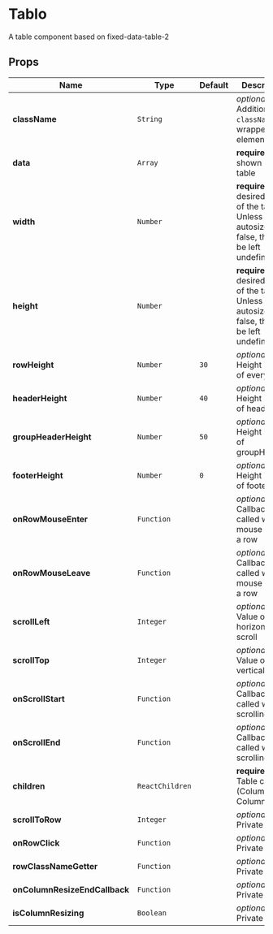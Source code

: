 # Tablo

A table component based on fixed-data-table-2

## Props
|Name|Type|Default|Description|
|----|----|-------|-----------|
| **className** | <code>String</code> |  | *optional*. Additional `className` for wrapper element |
| **data** | <code>Array</code> |  | **required**. Data shown in the table |
| **width** | <code>Number</code> |  | **required**. The desired width of the table. Unless autosize is false, this can be left undefined |
| **height** | <code>Number</code> |  | **required**. The desired height of the table.  Unless autosize is false, this can be left undefined |
| **rowHeight** | <code>Number</code> | <code>30</code> | *optional*. Height in pixel of every row |
| **headerHeight** | <code>Number</code> | <code>40</code> | *optional*. Height in pixel of header |
| **groupHeaderHeight** | <code>Number</code> | <code>50</code> | *optional*. Height in pixel of groupHeader |
| **footerHeight** | <code>Number</code> | <code>0</code> | *optional*. Height in pixel of footer |
| **onRowMouseEnter** | <code>Function</code> |  | *optional*. Callback to be called when mouse enters a row |
| **onRowMouseLeave** | <code>Function</code> |  | *optional*. Callback to be called when mouse leaves a row |
| **scrollLeft** | <code>Integer</code> |  | *optional*. Value of horizontal scroll |
| **scrollTop** | <code>Integer</code> |  | *optional*. Value of vertical scroll |
| **onScrollStart** | <code>Function</code> |  | *optional*. Callback to be called when scrolling starts |
| **onScrollEnd** | <code>Function</code> |  | *optional*. Callback to be called when scrolling ends |
| **children** | <code>ReactChildren</code> |  | **required**. Table children (Column or ColumnGroup) |
| **scrollToRow** | <code>Integer</code> |  | *optional*. Private |
| **onRowClick** | <code>Function</code> |  | *optional*. Private |
| **rowClassNameGetter** | <code>Function</code> |  | *optional*. Private |
| **onColumnResizeEndCallback** | <code>Function</code> |  | *optional*. Private |
| **isColumnResizing** | <code>Boolean</code> |  | *optional*. Private |